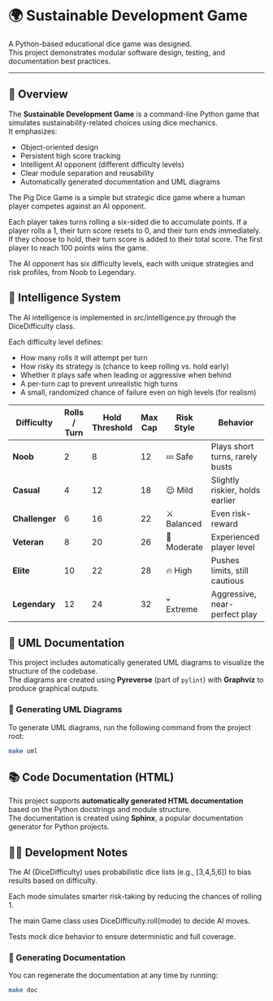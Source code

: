 # 🌍 Sustainable Development Game

A Python-based educational dice game was designed.  
This project demonstrates modular software design, testing, and documentation best practices.

---

## 🧠 Overview

The **Sustainable Development Game** is a command-line Python game that simulates sustainability-related choices using dice mechanics.  
It emphasizes:
- Object-oriented design
- Persistent high score tracking
- Intelligent AI opponent (different difficulty levels)
- Clear module separation and reusability
- Automatically generated documentation and UML diagrams

The Pig Dice Game is a simple but strategic dice game where a human player competes against an AI opponent.

Each player takes turns rolling a six-sided die to accumulate points.
If a player rolls a 1, their turn score resets to 0, and their turn ends immediately.
If they choose to hold, their turn score is added to their total score.
The first player to reach 100 points wins the game.

The AI opponent has six difficulty levels, each with unique strategies and risk profiles, from Noob to Legendary.


## 🧠 Intelligence System

The AI intelligence is implemented in src/intelligence.py
 through the DiceDifficulty class.

Each difficulty level defines:

- How many rolls it will attempt per turn
- How risky its strategy is (chance to keep rolling vs. hold early)
- Whether it plays safe when leading or aggressive when behind
- A per-turn cap to prevent unrealistic high turns
- A small, randomized chance of failure even on high levels (for realism)

| Difficulty | Rolls / Turn | Hold Threshold | Max Cap | Risk Style | Behavior |
|-------------|--------------|----------------|----------|-------------|-----------|
| **Noob** | 2 | 8 | 12 | 💤 Safe | Plays short turns, rarely busts |
| **Casual** | 4 | 12 | 18 | 😌 Mild | Slightly riskier, holds earlier |
| **Challenger** | 6 | 16 | 22 | ⚔️ Balanced | Even risk-reward |
| **Veteran** | 8 | 20 | 26 | 🎯 Moderate | Experienced player level |
| **Elite** | 10 | 22 | 28 | 🔥 High | Pushes limits, still cautious |
| **Legendary** | 12 | 24 | 32 | 💀 Extreme | Aggressive, near-perfect play |





## 🧩 UML Documentation

This project includes automatically generated UML diagrams to visualize the structure of the codebase.  
The diagrams are created using **Pyreverse** (part of `pylint`) with **Graphviz** to produce graphical outputs.

### 📘 Generating UML Diagrams

To generate UML diagrams, run the following command from the project root:

```bash
make uml
```

## 📚 Code Documentation (HTML)

This project supports **automatically generated HTML documentation** based on the Python docstrings and module structure.  
The documentation is created using **Sphinx**, a popular documentation generator for Python projects.

## 🧑‍💻 Development Notes

The AI (DiceDifficulty) uses probabilistic dice lists (e.g., [3,4,5,6]) to bias results based on difficulty.

Each mode simulates smarter risk-taking by reducing the chances of rolling 1.

The main Game class uses DiceDifficulty.roll(mode) to decide AI moves.

Tests mock dice behavior to ensure deterministic and full coverage.

### 🧠 Generating Documentation

You can regenerate the documentation at any time by running:

```bash
make doc
 ```

